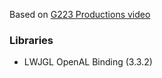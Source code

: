 Based on [G223 Productions video](https://www.youtube.com/watch?v=q09cNItGhLQ&t=1965s)
### Libraries
- LWJGL OpenAL Binding (3.3.2)